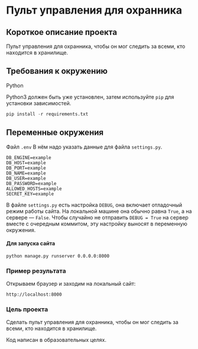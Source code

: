 # Пульт управления для охранника

## Короткое описание проекта

Пульт управления для охранника, чтобы он мог следить за всеми, кто находится в хранилище.


## Требования к окружению
Python

Python3 должен быть уже установлен,
затем используйте `pip` для установки зависимостей.
```python
pip install -r requirements.txt
```
## Переменные окружения
Файл `.env`
В нём надо указать данные для файла `settings.py`.
```
DB_ENGINE=example
DB_HOST=example
DB_PORT=example
DB_NAME=example
DB_USER=example
DB_PASSWORD=example
ALLOWED_HOSTS=example
SECRET_KEY=example
```
В файле `settings.py` есть настройка `DEBUG`, она включает отладочный режим работы сайта. На локальной машине она обычно равна `True`, а на сервере — `False`. Чтобы случайно не отправить `DEBUG = True` на сервер вместе с очередным коммитом, эту настройку выносят в переменную окружения.
 
#### Для запуска сайта
```
python manage.py runserver 0.0.0.0:8000
```

### Пример результата

Открываем браузер и заходим на локальный сайт:
```
http://localhost:8000
```


### Цель проекта
Cделать пульт управления для охранника, чтобы он мог следить за всеми, кто находится в хранилище.

Код написан в образовательных целях.
